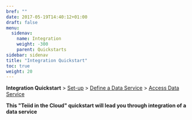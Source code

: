 ```yaml
---
bref: ""
date: 2017-05-19T14:40:12+01:00
draft: false
menu:
  sidenav:
    name: Integration
    weight: -300
    parent: Quickstarts
sidebar: sidenav
title: "Integration Quickstart"
toc: true
weight: 20
---
```


**Integration Quickstart** > [Set-up](./setup) > [Define a Data Service](./define-data-service) > [Access Data Service](./access-data-service)

**This "Teiid in the Cloud" quickstart will lead you through integration of a data service**
